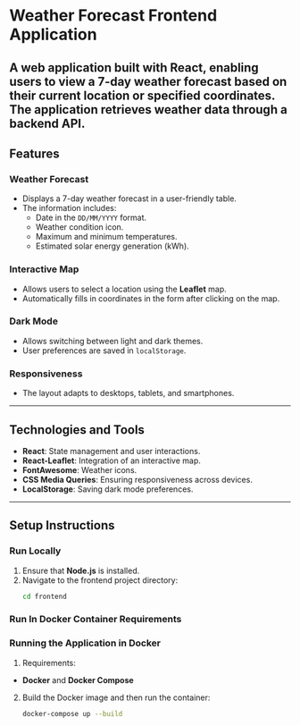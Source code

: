 # Weather Forecast Frontend Application

A web application built with **React**, enabling users to view a 7-day weather forecast based on their current location or specified coordinates. The application retrieves weather data through a backend API.
---

## Features

### Weather Forecast
- Displays a 7-day weather forecast in a user-friendly table.
- The information includes:
  - Date in the `DD/MM/YYYY` format.
  - Weather condition icon.
  - Maximum and minimum temperatures.
  - Estimated solar energy generation (kWh).

### Interactive Map
- Allows users to select a location using the **Leaflet** map.
- Automatically fills in coordinates in the form after clicking on the map.

### Dark Mode
- Allows switching between light and dark themes.
- User preferences are saved in `localStorage`.

### Responsiveness
- The layout adapts to desktops, tablets, and smartphones.

---

## Technologies and Tools

- **React**: State management and user interactions.
- **React-Leaflet**: Integration of an interactive map.
- **FontAwesome**: Weather icons.
- **CSS Media Queries**: Ensuring responsiveness across devices.
- **LocalStorage**: Saving dark mode preferences.

---

## Setup Instructions

### Run Locally
1. Ensure that **Node.js** is installed.
2. Navigate to the frontend project directory:
   ```bash
   cd frontend
   
### Run In Docker Container Requirements


### Running the Application in Docker
1. Requirements:
- **Docker** and **Docker Compose**
2. Build the Docker image and then run the container:
   ```bash
   docker-compose up --build

